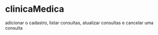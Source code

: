 # clinicaMedica
adicionar o cadastro, listar consultas, atualizar consultas e cancelar uma consulta
